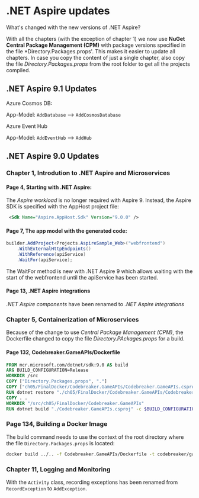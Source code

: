 # .NET Aspire updates

What's changed with the new versions of .NET Aspire?

With all the chapters (with the exception of chapter 1) we now use **NuGet Central Package Management (CPM)** with package versions specified in the file *Directory.Packages.props'. This makes it easier to update all chapters.
In case you copy the content of just a single chapter, also copy the file *Directory.Packages.props* from the root folder to get all the projects compiled.

## .NET Aspire 9.1 Updates

Azure Cosmos DB:

App-Model: `AddDatabase` --> `AddCosmosDatabase`

Azure Event Hub

App-Model: `AddEventHub` --> `AddHub`

## .NET Aspire 9.0 Updates

### Chapter 1, Introdution to .NET Aspire and Microservices

#### Page 4, Starting with .NET Aspire:

The *Aspire workload* is no longer required with Aspire 9. Instead, the Aspire SDK is specified with the AppHost project file:

```xml
 <Sdk Name="Aspire.AppHost.Sdk" Version="9.0.0" />
```

#### Page 7, The app model with the generated code:

```csharp
builder.AddProject<Projects.AspireSample_Web>("webfrontend")
    .WithExternalHttpEndpoints()
    .WithReference(apiService)
    .WaitFor(apiService);
```

The WaitFor method is new with .NET Aspire 9 which allows waiting with the start of the webfrontend until the apiService has been started.

#### Page 13, .NET Aspire integrations

*.NET Aspire components* have been renamed to *.NET Aspire integrations*

### Chapter 5, Containerization of Microservices

Because of the change to use *Central Package Management (CPM)*, the Dockerfile changed to copy the file *Directory.PAckages.props* for a build.

#### Page 132, Codebreaker.GameAPIs/Dockerfile

```Dockerfile
FROM mcr.microsoft.com/dotnet/sdk:9.0 AS build
ARG BUILD_CONFIGURATION=Release
WORKDIR /src
COPY ["Directory.Packages.props", "."]
COPY ["ch05/FinalDocker/Codebreaker.GameAPIs/Codebreaker.GameAPIs.csproj", "ch05/FinalDocker/Codebreaker.GameAPIs/"]
RUN dotnet restore "./ch05/FinalDocker/Codebreaker.GameAPIs/Codebreaker.GameAPIs.csproj"
COPY . .
WORKDIR "/src/ch05/FinalDocker/Codebreaker.GameAPIs"
RUN dotnet build "./Codebreaker.GameAPIs.csproj" -c $BUILD_CONFIGURATION -o /app/build
```

### Page 134, Building a Docker Image

The build command needs to use the context of the root directory where the file `Directory.Packages.props` is located:

```bash
docker build ../.. -f Codebreaker.GameAPIs/Dockerfile -t codebreaker/gamesapi:3.5.4 -t codebreaker/gamesapi.latest
```

### Chapter 11, Logging and Monitoring

With the `Activity` class, recording exceptions has been renamed from `RecordException` to `AddException`.
